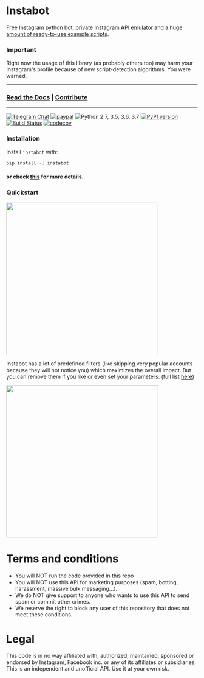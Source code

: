 # Instabot

Free Instagram python bot, [private Instagram API emulator](https://github.com/donPabloNow/instabot/tree/master/instabot/api) and a [huge amount of ready-to-use example scripts](https://github.com/donPabloNow/instabot/tree/master/examples).

### Important

Right now the usage of this library (as probably others too) may harm your Instagram's profile because of new script-detection algorithms. You were warned.

---
### [Read the Docs](https://donPabloNow.github.io/docs/) | [Contribute](https://github.com/donPabloNow/docs/blob/master/CONTRIBUTING.md)
---

[![Telegram Chat](https://img.shields.io/badge/chat%20on-Telegram-blue.svg)](https://t.me/instabotproject)
[![paypal](https://img.shields.io/badge/Donate-PayPal-green.svg)](https://paypal.me/okhlopkov/10)
![Python 2.7, 3.5, 3.6, 3.7](https://img.shields.io/badge/python-2.7%2C%203.5%2C%203.6%2C%203.7-blue.svg)
[![PyPI version](https://badge.fury.io/py/instabot.svg)](https://badge.fury.io/py/instabot)
[![Build Status](https://travis-ci.org/donPabloNow/instabot.svg?branch=master)](https://travis-ci.org/donPabloNow/instabot)
[![codecov](https://codecov.io/gh/donPabloNow/instabot/branch/master/graph/badge.svg)](https://codecov.io/gh/donPabloNow/instabot)

### Installation
Install `instabot` with:
``` bash
pip install -U instabot
```

#### or check [this](https://donPabloNow.github.io/docs/en/#installation) for more details.

### Quickstart

<img src="https://user-images.githubusercontent.com/5613295/62396780-b6441c80-b57c-11e9-89b0-931c159f0cab.png" width="400">

Instabot has a lot of predefined filters (like skipping very popular accounts because they will not notice you) which maximizes the overall impact. But you can remove them if you like or even set your parameters: (full list [here](https://github.com/donPabloNow/instabot/blob/master/instabot/bot/bot.py#L86))

<img src="https://user-images.githubusercontent.com/5613295/62396777-b5ab8600-b57c-11e9-90a7-56b7294a9a6a.png" width="400">

# Terms and conditions
* You will NOT run the code provided in this repo
* You will NOT use this API for marketing purposes (spam, botting, harassment, massive bulk messaging...).
* We do NOT give support to anyone who wants to use this API to send spam or commit other crimes.
* We reserve the right to block any user of this repository that does not meet these conditions.

# Legal
This code is in no way affiliated with, authorized, maintained, sponsored or endorsed by Instagram, Facebook inc. or any of its affiliates or subsidiaries. This is an independent and unofficial API. Use it at your own risk.
